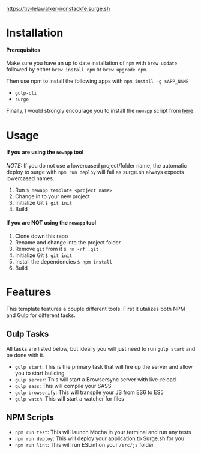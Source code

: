 https://tiy-lelawalker-ironstackfe.surge.sh




# Installation

#### Prerequisites

Make sure you have an up to date installation of `npm`
with `brew update` followed by either `brew install npm` or `brew upgrade npm`.

Then use npm to install the following apps with `npm install -g $APP_NAME`
* `gulp-cli`
* `surge`

Finally, I would strongly encourage you to install the `newapp` script from [here][newapp].

[newapp]: https://gist.github.com/kingcons/a25733c233faf10847cbb4ff557e6843

# Usage

#### If you are using the `newapp` tool

*NOTE:* If you do not use a lowercased project/folder name, the automatic deploy to surge with `npm run deploy` will fail as surge.sh always expects lowercased names.

1. Run `$ newapp template <project name>`
2. Change in to your new project
3. Initialize Git `$ git init`
4. Build

#### If you are NOT using the `newapp` tool

1. Clone down this repo
2. Rename and change into the project folder
3. Remove `git` from it `$ rm -rf .git`
4. Initialize Git `$ git init`
5. Install the dependencies `$ npm install`
6. Build


# Features

This template features a couple different tools. First it utalizes both NPM and Gulp for different tasks.

## Gulp Tasks

All tasks are listed below, but ideally you will just need to run `gulp start` and be done with it.

- `gulp start`: This is the primary task that will fire up the server and allow you to start building
- `gulp server`: This will start a Browsersync server with live-reload
- `gulp sass`: This will compile your SASS
- `gulp browserify`: This will transpile your JS from ES6 to ES5
- `gulp watch`: This will start a watcher for files

## NPM Scripts

- `npm run test`: This will launch Mocha in your terminal and run any tests
- `npm run deploy`: This will deploy your application to Surge.sh for you
- `npm run lint`: This will run ESLint on your `/src/js` folder
